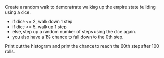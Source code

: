 Create a random walk to demonstrate walking up the empire state building using a dice.
- if dice <= 2, walk down 1 step
- if dice <= 5, walk up 1 step
- else, step up a random number of steps using the dice again.
- you also have a 1% chance to fall down to the 0th step.

Print out the histogram and print the chance to reach the 60th step after 100 rolls.

